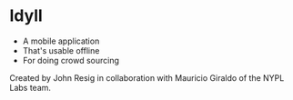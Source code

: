 # Idyll

* A mobile application
* That's usable offline
* For doing crowd sourcing

Created by John Resig in collaboration with Mauricio Giraldo of the NYPL Labs team.